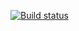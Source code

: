 [![Build status](https://ci.appveyor.com/api/projects/status/tvrjn69pkm9706hu?svg=true)](https://ci.appveyor.com/project/solarlime/ajs-homework-3-2)

